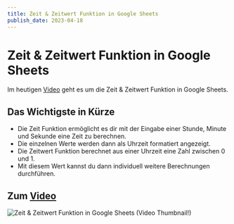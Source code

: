 ```yaml
---
title: Zeit & Zeitwert Funktion in Google Sheets
publish_date: 2023-04-18
---
```


# Zeit & Zeitwert Funktion in Google Sheets

Im heutigen [Video](https://youtu.be/AHXbKa9kMlA) geht es um die Zeit & Zeitwert Funktion in Google Sheets. 

## Das Wichtigste in Kürze

- Die Zeit Funktion ermöglicht es dir mit der Eingabe einer Stunde, Minute und Sekunde eine Zeit zu berechnen.
- Die einzelnen Werte werden dann als Uhrzeit formatiert angezeigt.
- Die Zeitwert Funktion berechnet aus einer Uhrzeit eine Zahl zwischen 0 und 1.
- Mit diesem Wert kannst du dann individuell weitere Berechnungen durchführen.

## Zum [Video](https://youtu.be/AHXbKa9kMlA)

![Zeit & Zeitwert Funktion in Google Sheets (Video Thumbnail!)](../thumbnails/Fertig440.jpg "Zeit & Zeitwert Funktion in Google Sheets (Video Thumbnail!)")
